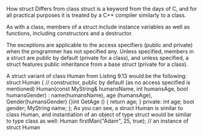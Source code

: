 How struct Differs from class
struct is a keyword from the days of C, and for all practical purposes it is treated by a C++ compiler similarly to a class.

As with a class, members of a struct include instance variables as well as functions, including constructors and a destructor. 

The exceptions are applicable to the access specifiers
(public and private) when the programmer has not specified any. Unless specified, members in a struct are public by default (private for a class), and unless specified, a struct features public inheritance from a base struct (private for a class).

A struct variant of class Human from Listing 9.13 would be the following:
struct Human
{
// constructor, public by default (as no access specified is mentioned)
Human(const MyString& humansName, int humansAge, bool humansGender)
: name(humansName), age (humansAge), Gender(humansGender) {}int GetAge ()
{
return age;
}
private:
int age;
bool gender;
MyString name;
};
As you can see, a struct Human is similar to class Human, and instantiation of an
object of type struct would be similar to type class as well:
Human firstMan("Adam", 25, true); // an instance of struct Human
